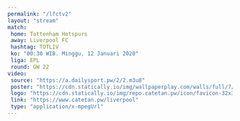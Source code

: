 ```yaml
---
permalink: "/lfctv2"
layout: "stream"
match:
 home: Tottenham Hotspurs
 away: Liverpool FC
 hashtag: TOTLIV
 ko: "00:30 WIB. Minggu, 12 Januari 2020"
 liga: EPL
 round: GW 22
video:
 source: "https://a.dailysport.pw/2/2.m3u8"
 poster: "https://cdn.statically.io/img/wallpaperplay.com/walls/full/7/1/1/324254.jpg?w=720&quality=60&format=webp"
 logo: "https://cdn.statically.io/img/repo.catetan.pw/icon/favicon-32x32.png"
 link: "https://www.catetan.pw/liverpool"
 type: "application/x-mpegUrl"
---
```

